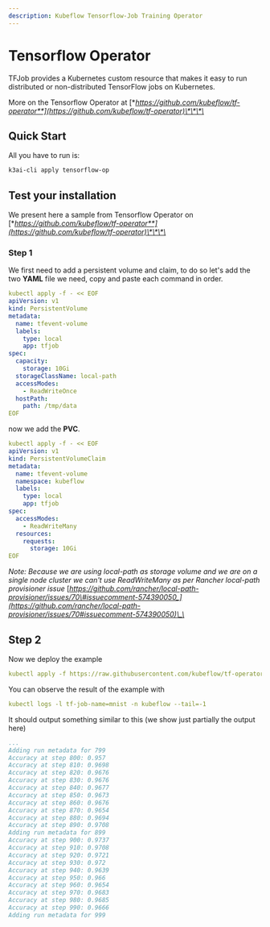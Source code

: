 ```yaml
---
description: Kubeflow Tensorflow-Job Training Operator
---
```


# Tensorflow Operator

TFJob provides a Kubernetes custom resource that makes it easy to run distributed or non-distributed TensorFlow jobs on Kubernetes.

More on the Tensorflow Operator at [**https://github.com/kubeflow/tf-operator**](https://github.com/kubeflow/tf-operator)\*\*\*\*

## Quick Start

All you have to run is:

```bash
k3ai-cli apply tensorflow-op
```

## Test your installation

We present here a sample from Tensorflow Operator on [**https://github.com/kubeflow/tf-operator**](https://github.com/kubeflow/tf-operator)\*\*\*\*

### Step 1

We first need to add a persistent volume and claim, to do so let's add the two **YAML** file we need, copy and paste each command in order.

```yaml
kubectl apply -f - << EOF
apiVersion: v1
kind: PersistentVolume
metadata:
  name: tfevent-volume
  labels:
    type: local
    app: tfjob
spec:
  capacity:
    storage: 10Gi
  storageClassName: local-path
  accessModes:
    - ReadWriteOnce
  hostPath:
    path: /tmp/data
EOF
```

now we add the **PVC**.

```yaml
kubectl apply -f - << EOF
apiVersion: v1
kind: PersistentVolumeClaim
metadata:
  name: tfevent-volume
  namespace: kubeflow 
  labels:
    type: local
    app: tfjob
spec:
  accessModes:
    - ReadWriteMany
  resources:
    requests:
      storage: 10Gi
EOF
```

_Note: Because we are using local-path as storage volume and we are on a single node cluster we can't use ReadWriteMany as per Rancher local-path provisioner issue_ [_https://github.com/rancher/local-path-provisioner/issues/70\#issuecomment-574390050_](https://github.com/rancher/local-path-provisioner/issues/70#issuecomment-574390050)\_\_

## Step 2

Now we deploy the example

```yaml
kubectl apply -f https://raw.githubusercontent.com/kubeflow/tf-operator/master/examples/v1/mnist_with_summaries/tf_job_mnist.yaml
```

You can observe the result of the example with

```yaml
kubectl logs -l tf-job-name=mnist -n kubeflow --tail=-1
```

It should output something similar to this \(we show just partially the output here\)

```yaml
...
Adding run metadata for 799
Accuracy at step 800: 0.957
Accuracy at step 810: 0.9698
Accuracy at step 820: 0.9676
Accuracy at step 830: 0.9676
Accuracy at step 840: 0.9677
Accuracy at step 850: 0.9673
Accuracy at step 860: 0.9676
Accuracy at step 870: 0.9654
Accuracy at step 880: 0.9694
Accuracy at step 890: 0.9708
Adding run metadata for 899
Accuracy at step 900: 0.9737
Accuracy at step 910: 0.9708
Accuracy at step 920: 0.9721
Accuracy at step 930: 0.972
Accuracy at step 940: 0.9639
Accuracy at step 950: 0.966
Accuracy at step 960: 0.9654
Accuracy at step 970: 0.9683
Accuracy at step 980: 0.9685
Accuracy at step 990: 0.9666
Adding run metadata for 999
```

